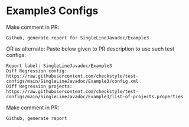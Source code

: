 # Example3 Configs
Make comment in PR:
```
Github, generate report for SingleLineJavadoc/Example3
```
OR as alternate:
Paste below given to PR description to use such test configs:
```
Report label: SingleLineJavadoc/Example3
Diff Regression config: https://raw.githubusercontent.com/checkstyle/test-configs/main/SingleLineJavadoc/Example3/config.xml
Diff Regression projects: https://raw.githubusercontent.com/checkstyle/test-configs/main/SingleLineJavadoc/Example3/list-of-projects.properties
```
Make comment in PR:
```
Github, generate report
```
